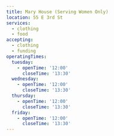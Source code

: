 ```yaml
---
title: Mary House (Serving Women Only)
location: 55 E 3rd St
services:
  - clothing
  - food
accepting:
  - clothing
  - funding
operatingTimes:
  tuesday:
    - openTime: '12:00'
      closeTime: '13:30'
  wednesday:
    - openTime: '12:00'
      closeTime: '13:30'
  thursday:
    - openTime: '12:00'
      closeTime: '13:30'
  friday:
    - openTime: '12:00'
      closeTime: '13:30'
---
```

